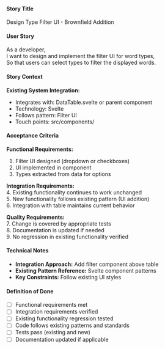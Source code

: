 #### Story Title

Design Type Filter UI - Brownfield Addition

#### User Story

As a developer,  
I want to design and implement the filter UI for word types,  
So that users can select types to filter the displayed words.

#### Story Context

**Existing System Integration:**

- Integrates with: DataTable.svelte or parent component
- Technology: Svelte
- Follows pattern: Filter UI
- Touch points: src/components/

#### Acceptance Criteria

**Functional Requirements:**

1. Filter UI designed (dropdown or checkboxes)
2. UI implemented in component
3. Types extracted from data for options

**Integration Requirements:**  
4. Existing functionality continues to work unchanged  
5. New functionality follows existing pattern (UI addition)  
6. Integration with table maintains current behavior

**Quality Requirements:**  
7. Change is covered by appropriate tests  
8. Documentation is updated if needed  
9. No regression in existing functionality verified

#### Technical Notes

- **Integration Approach:** Add filter component above table
- **Existing Pattern Reference:** Svelte component patterns
- **Key Constraints:** Follow existing UI styles

#### Definition of Done

- [ ] Functional requirements met
- [ ] Integration requirements verified
- [ ] Existing functionality regression tested
- [ ] Code follows existing patterns and standards
- [ ] Tests pass (existing and new)
- [ ] Documentation updated if applicable